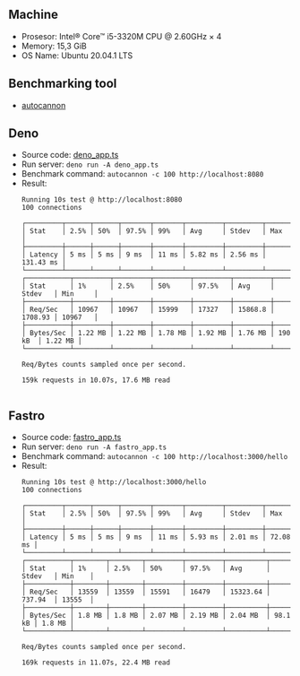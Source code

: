 ## Machine
- Prosesor: Intel® Core™ i5-3320M CPU @ 2.60GHz × 4
- Memory: 15,3 GiB 
- OS Name: Ubuntu 20.04.1 LTS

## Benchmarking tool
- [autocannon](https://www.npmjs.com/package/autocannon)

## Deno
- Source code: [deno_app.ts](deno_app.ts)
- Run server: `deno run -A deno_app.ts`
- Benchmark command: `autocannon -c 100 http://localhost:8080`
- Result:
    ```
    Running 10s test @ http://localhost:8080
    100 connections

    ┌─────────┬──────┬──────┬───────┬───────┬─────────┬─────────┬───────────┐
    │ Stat    │ 2.5% │ 50%  │ 97.5% │ 99%   │ Avg     │ Stdev   │ Max       │
    ├─────────┼──────┼──────┼───────┼───────┼─────────┼─────────┼───────────┤
    │ Latency │ 5 ms │ 5 ms │ 9 ms  │ 11 ms │ 5.82 ms │ 2.56 ms │ 131.43 ms │
    └─────────┴──────┴──────┴───────┴───────┴─────────┴─────────┴───────────┘
    ┌───────────┬─────────┬─────────┬─────────┬─────────┬─────────┬─────────┬─────────┐
    │ Stat      │ 1%      │ 2.5%    │ 50%     │ 97.5%   │ Avg     │ Stdev   │ Min     │
    ├───────────┼─────────┼─────────┼─────────┼─────────┼─────────┼─────────┼─────────┤
    │ Req/Sec   │ 10967   │ 10967   │ 15999   │ 17327   │ 15868.8 │ 1708.93 │ 10967   │
    ├───────────┼─────────┼─────────┼─────────┼─────────┼─────────┼─────────┼─────────┤
    │ Bytes/Sec │ 1.22 MB │ 1.22 MB │ 1.78 MB │ 1.92 MB │ 1.76 MB │ 190 kB  │ 1.22 MB │
    └───────────┴─────────┴─────────┴─────────┴─────────┴─────────┴─────────┴─────────┘

    Req/Bytes counts sampled once per second.

    159k requests in 10.07s, 17.6 MB read


    ```
## Fastro

- Source code: [fastro_app.ts](fastro_app.ts)
- Run server: `deno run -A fastro_app.ts`
- Benchmark command: `autocannon -c 100 http://localhost:3000/hello`
- Result:
    ```
    Running 10s test @ http://localhost:3000/hello
    100 connections

    ┌─────────┬──────┬──────┬───────┬───────┬─────────┬─────────┬──────────┐
    │ Stat    │ 2.5% │ 50%  │ 97.5% │ 99%   │ Avg     │ Stdev   │ Max      │
    ├─────────┼──────┼──────┼───────┼───────┼─────────┼─────────┼──────────┤
    │ Latency │ 5 ms │ 5 ms │ 9 ms  │ 11 ms │ 5.93 ms │ 2.01 ms │ 72.08 ms │
    └─────────┴──────┴──────┴───────┴───────┴─────────┴─────────┴──────────┘
    ┌───────────┬────────┬────────┬─────────┬─────────┬──────────┬─────────┬────────┐
    │ Stat      │ 1%     │ 2.5%   │ 50%     │ 97.5%   │ Avg      │ Stdev   │ Min    │
    ├───────────┼────────┼────────┼─────────┼─────────┼──────────┼─────────┼────────┤
    │ Req/Sec   │ 13559  │ 13559  │ 15591   │ 16479   │ 15323.64 │ 737.94  │ 13555  │
    ├───────────┼────────┼────────┼─────────┼─────────┼──────────┼─────────┼────────┤
    │ Bytes/Sec │ 1.8 MB │ 1.8 MB │ 2.07 MB │ 2.19 MB │ 2.04 MB  │ 98.1 kB │ 1.8 MB │
    └───────────┴────────┴────────┴─────────┴─────────┴──────────┴─────────┴────────┘

    Req/Bytes counts sampled once per second.

    169k requests in 11.07s, 22.4 MB read


    ```